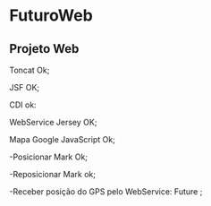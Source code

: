 FuturoWeb
=========
Projeto Web
-----------
Toncat Ok;

JSF OK;

CDI ok:

WebService Jersey OK;

Mapa Google JavaScript Ok;

-Posicionar Mark Ok;

-Reposicionar Mark ok;

-Receber posição do GPS pelo WebService: Future ;
